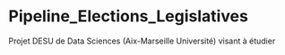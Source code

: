 # Pipeline_Elections_Legislatives
 Projet DESU de Data Sciences (Aix-Marseille Université) visant à étudier 
